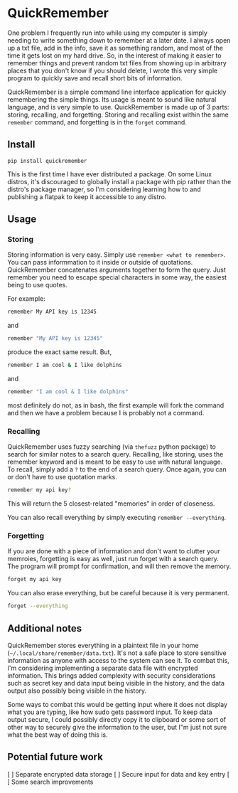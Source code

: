 # QuickRemember

One problem I frequently run into while using my computer is simply needing to write something down to remember at a later date. I always open up a txt file, add in the info, save it as something random, and most of the time it gets lost on my hard drive. So, in the interest of making it easier to remember things and prevent random txt files from showing up in arbitrary places that you don't know if you should delete, I wrote this very simple program to quickly save and recall short bits of information.

QuickRemember is a simple command line interface application for quickly remembering the simple things. Its usage is meant to sound like natural language, and is very simple to use. QuickRemember is made up of 3 parts: storing, recalling, and forgetting. Storing and recalling exist within the same `remember` command, and forgetting is in the `forget` command.

## Install

`pip install quickremember`

This is the first time I have ever distributed a package. On some Linux distros, it's discouraged to globally install a package with pip rather than the distro's package manager, so I'm considering learning how to and publishing a flatpak to keep it accessible to any distro.

## Usage

### Storing

Storing information is very easy. Simply use `remember <what to remember>`. You can pass informmation to it inside or outside of quotations. QuickRemember concatenates arguments together to form the query. Just remember you need to escape special characters in some way, the easiest being to use quotes.

For example:

```bash
remember My API key is 12345
```

and

```bash
remember "My API key is 12345"
```

produce the exact same result. But, 

```bash
remember I am cool & I like dolphins
```

and

```bash
remember "I am cool & I like dolphins"
```

most definitely do not, as in bash, the first example will fork the command and then we have a problem because I is probably not a command.

### Recalling

QuickRemember uses fuzzy searching (via `thefuzz` python package) to search for similar notes to a search query. Recalling, like storing, uses the remember keyword and is meant to be easy to use with natural language. To recall, simply add a `?` to the end of a search query. Once again, you can or don't have to use quotation marks.

```bash
remember my api key?
```

This will return the 5 closest-related "memories" in order of closeness.

You can also recall everything by simply executing `remember --everything`.

### Forgetting

If you are done with a piece of information and don't want to clutter your memroies, forgetting is easy as well, just run forget with a search query. The program will prompt for confirmation, and will then remove the memory.

```bash
forget my api key
```

You can also erase everything, but be careful because it is very permanent.

```bash
forget --everything
```

## Additional notes

QuickRemember stores everything in a plaintext file in your home (`~/.local/share/remember/data.txt`). It's not a safe place to store sensitive information as anyone with access to the system can see it. To combat this, I'm considering implementing a separate data file with encrypted information. This brings added complexity with security considerations such as secret key and data input being visible in the history, and the data output also possibly being visible in the history.

Some ways to combat this would be getting input where it does not display what you are typing, like how sudo gets password input. To keep data output secure, I could possibly directly copy it to clipboard or some sort of other way to securely give the information to the user, but I"m just not sure what the best way of doing this is.

## Potential future work

[ ] Separate encrypted data storage
[ ] Secure input for data and key entry
[ ] Some search improvements 
